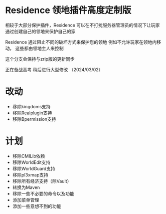 # Residence 领地插件高度定制版

相较于大部分保护插件，Residence 可以在不打扰服务器管理员的情况下让玩家通过创建自己的领地来保护自己的家

Residence 通过阻止不同的破坏方式来保护您的领地 例如不允许玩家在领地内移动， 这些都由领地主人来控制

这个分支会保持与zrip版的更新同步

正在备战高考 稍后进行大型修改 （2024/03/02）

# 改动
- 移除kingdoms支持
- 移除Realplugin支持
- 移除Bpermission支持
  
# 计划
- 移除CMILib依赖
- 移除WorldEdit支持
- 移除WorldGuard支持
- 移除pl3xmap支持
- 移除所有经济支持（除Vault）
- 转换为Maven
- 移除一些不必要的命令以及功能
- 添加菜单管理
- 添加一些意想不到的功能
